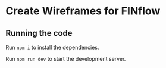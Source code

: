 
# Create Wireframes for FINflow

## Running the code

  Run `npm i` to install the dependencies.

  Run `npm run dev` to start the development server.
  